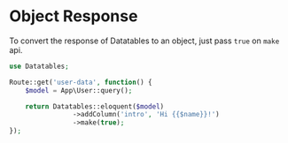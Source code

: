 # Object Response

To convert the response of Datatables to an object, just pass `true` on `make` api.

```php
use Datatables;

Route::get('user-data', function() {
	$model = App\User::query();

	return Datatables::eloquent($model)
				->addColumn('intro', 'Hi {{$name}}!')
				->make(true);
});
```
